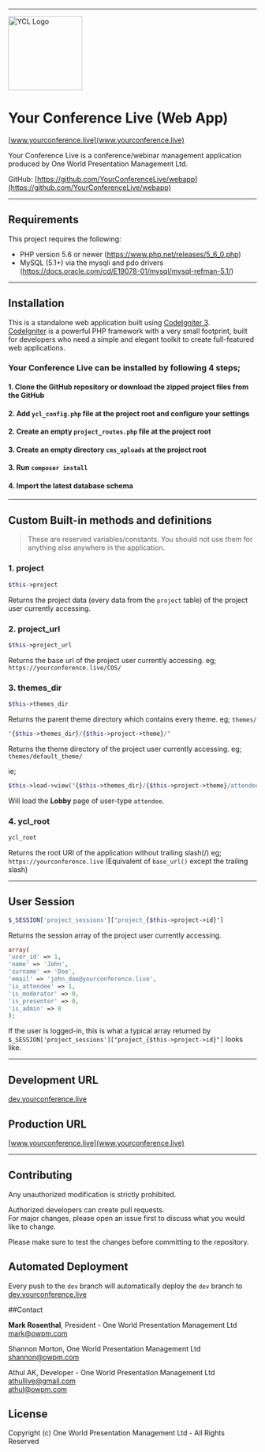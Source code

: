 ___

<img src="https://dev.yourconference.live/ycl_assets/ycl_logo.png" alt="YCL Logo" width="150">

# Your Conference Live (Web App) 
[www.yourconference.live](www.yourconference.live)

Your Conference Live is a conference/webinar management application produced by One World Presentation Management Ltd.  

GitHub: [https://github.com/YourConferenceLive/webapp](https://github.com/YourConferenceLive/webapp)

---

## Requirements

This project requires the following:

 * PHP version 5.6 or newer (https://www.php.net/releases/5_6_0.php)
 * MySQL (5.1+) via the mysqli and pdo drivers (https://docs.oracle.com/cd/E19078-01/mysql/mysql-refman-5.1/)
---

## Installation

This is a standalone web application built using [CodeIgniter 3](https://codeigniter.com/userguide3).  
[CodeIgniter](https://codeigniter.com) is a powerful PHP framework with a very small footprint, built for developers who need a simple and elegant toolkit to create full-featured web applications.


### Your Conference Live can be installed by following 4 steps;

#### 1. Clone the GitHub repository or download the zipped project files from the GitHub

#### 2. Add `ycl_config.php` file at the project root and configure your settings

#### 2. Create an empty `project_routes.php` file at the project root

#### 3. Create an empty directory `cms_uploads` at the project root

#### 3. Run `composer install`

#### 4. Import the latest database schema

---

## Custom Built-in methods and definitions
>These are reserved variables/constants. You should not use them for anything else anywhere in the application.

### 1. project
```php 
$this->project 
```
Returns the project data (every data from the `project` table) of the project user currently accessing.

### 2. project_url
```php 
$this->project_url
```
Returns the base url of the project user currently accessing. eg; `https://yourconference.live/COS/`

### 3. themes_dir
```php 
$this->themes_dir
```
Returns the parent theme directory which contains every theme. eg; `themes/`

```php 
"{$this->themes_dir}/{$this->project->theme}/"
```
Returns the theme directory of the project user currently accessing. eg; `themes/default_theme/`

ie; 
```php
$this->load->view("{$this->themes_dir}/{$this->project->theme}/attendee/lobby");
```
Will load the **Lobby** page of user-type `attendee`.

### 4. ycl_root
```php 
ycl_root
```
Returns the root URI of the application without trailing slash(/) eg; `https://yourconference.live`
(Equivalent of `base_url()` except the trailing slash)

---

## User Session

```php 
$_SESSION['project_sessions']["project_{$this->project->id}"]
```
Returns the session array of the project user currently accessing.

```php 
array(
'user_id' => 1,
'name' => 'John',
'surname' => 'Doe',
'email' => 'john_doe@yourconference.live',
'is_attendee' => 1,
'is_moderator' => 0,
'is_presenter' => 0,
'is_admin' => 0
);
```
If the user is logged-in, this is what a typical array returned by `$_SESSION['project_sessions']["project_{$this->project->id}"]` looks like.

---

## Development URL
[dev.yourconference.live](dev.yourconference.live)

## Production URL
[www.yourconference.live](www.yourconference.live)

---

## Contributing
Any unauthorized modification is strictly prohibited. 
 
Authorized developers can create pull requests.  
For major changes, please open an issue first to discuss what you would like to change.

Please make sure to test the changes before committing to the repository.

## Automated Deployment
Every push to the `dev` branch will automatically deploy the `dev` branch to [dev.yourconference.live](dev.yourconference.live)

##Contact

**Mark Rosenthal**, President - One World Presentation Management Ltd  
[mark@owpm.com](mailto:mark@owpm.com)

Shannon Morton, One World Presentation Management Ltd  
[shannon@owpm.com](shannon@owpm.com)

Athul AK, Developer - One World Presentation Management Ltd  
[athullive@gmail.com](athullive@gmail.com)  
[athul@owpm.com](athul@owpm.com)


## License
Copyright (c) One World Presentation Management Ltd - All Rights Reserved
